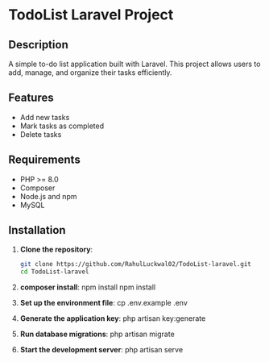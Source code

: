 # TodoList Laravel Project

## Description
A simple to-do list application built with Laravel. This project allows users to add, manage, and organize their tasks efficiently.

## Features
- Add new tasks
- Mark tasks as completed
- Delete tasks

## Requirements
- PHP >= 8.0
- Composer
- Node.js and npm
- MySQL

## Installation

1. **Clone the repository**:
   ```bash
   git clone https://github.com/RahulLuckwal02/TodoList-laravel.git
   cd TodoList-laravel

2. **composer install**:
  npm install
  npm install

3. **Set up the environment file**:
   cp .env.example .env

4. **Generate the application key**:
   php artisan key:generate

5. **Run database migrations**:
   php artisan migrate

6. **Start the development server**:
  php artisan serve
